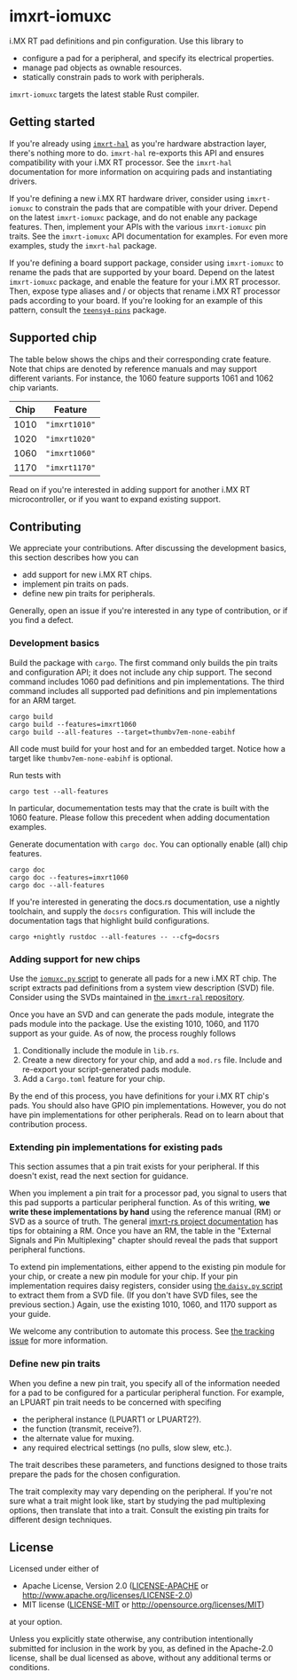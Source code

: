 # imxrt-iomuxc

i.MX RT pad definitions and pin configuration. Use this library to

- configure a pad for a peripheral, and specify its electrical properties.
- manage pad objects as ownable resources.
- statically constrain pads to work with peripherals.

`imxrt-iomuxc` targets the latest stable Rust compiler.

## Getting started

If you're already using [`imxrt-hal`](https://github.com/imxrt-rs/imxrt-hal) as
you're hardware abstraction layer, there's nothing more to do. `imxrt-hal`
re-exports this API and ensures compatibility with your i.MX RT processor. See
the `imxrt-hal` documentation for more information on acquiring pads and
instantiating drivers.

If you're defining a new i.MX RT hardware driver, consider using `imxrt-iomuxc`
to constrain the pads that are compatible with your driver. Depend on the latest
`imxrt-iomuxc` package, and do not enable any package features. Then, implement
your APIs with the various `imxrt-iomuxc` pin traits. See the `imxrt-iomuxc` API
documentation for examples. For even more examples, study the `imxrt-hal`
package.

If you're defining a board support package, consider using `imxrt-iomuxc` to
rename the pads that are supported by your board. Depend on the latest
`imxrt-iomuxc` package, and enable the feature for your i.MX RT processor. Then,
expose type aliases and / or objects that rename i.MX RT processor pads
according to your board. If you're looking for an example of this pattern,
consult the [`teensy4-pins`](https://docs.rs/teensy4-pins) package.

## Supported chip

The table below shows the chips and their corresponding crate feature. Note that
chips are denoted by reference manuals and may support different variants. For
instance, the 1060 feature supports 1061 and 1062 chip variants.

| Chip | Feature       |
|------|---------------|
| 1010 | `"imxrt1010"` |
| 1020 | `"imxrt1020"` |
| 1060 | `"imxrt1060"` |
| 1170 | `"imxrt1170"` |

Read on if you're interested in adding support for another i.MX RT
microcontroller, or if you want to expand existing support.

## Contributing

We appreciate your contributions. After discussing the development basics, this
section describes how you can

- add support for new i.MX RT chips.
- implement pin traits on pads.
- define new pin traits for peripherals.

Generally, open an issue if you're interested in any type of contribution, or if
you find a defect.

### Development basics

Build the package with `cargo`. The first command only builds the pin traits and
configuration API; it does not include any chip support. The second command
includes 1060 pad definitions and pin implementations. The third command
includes all supported pad definitions and pin implementations for an ARM
target.

    cargo build
    cargo build --features=imxrt1060
    cargo build --all-features --target=thumbv7em-none-eabihf

All code must build for your host and for an embedded target. Notice how a
target like `thumbv7em-none-eabihf` is optional.

Run tests with

    cargo test --all-features

In particular, documementation tests may that the crate is built with the 1060
feature. Please follow this precedent when adding documentation examples.

Generate documentation with `cargo doc`. You can optionally enable (all) chip
features.

    cargo doc
    cargo doc --features=imxrt1060
    cargo doc --all-features

If you're interested in generating the docs.rs documentation, use a nightly
toolchain, and supply the `docsrs` configuration. This will include the
documentation tags that highlight build configurations.

    cargo +nightly rustdoc --all-features -- --cfg=docsrs

### Adding support for new chips

Use the [`iomuxc.py` script](./iomuxc.py) to generate all pads for a new i.MX RT
chip. The script extracts pad definitions from a system view description (SVD)
file. Consider using the SVDs maintained in [the `imxrt-ral`
repository](https://github.com/imxrt-rs/imxrt-ral).

Once you have an SVD and can generate the pads module, integrate the pads module
into the package. Use the existing 1010, 1060, and 1170 support as your guide.
As of now, the process roughly follows

1.  Conditionally include the module in `lib.rs`.
2.  Create a new directory for your chip, and add a `mod.rs` file. Include and
    re-export your script-generated pads module.
3.  Add a `Cargo.toml` feature for your chip.

By the end of this process, you have definitions for your i.MX RT chip's pads.
You should also have GPIO pin implementations. However, you do not have pin
implementations for other peripherals. Read on to learn about that contribution
process.

### Extending pin implementations for existing pads

This section assumes that a pin trait exists for your peripheral. If this
doesn't exist, read the next section for guidance.

When you implement a pin trait for a processor pad, you signal to users that
this pad supports a particular peripheral function. As of this writing, **we
write these implementations by hand** using the reference manual (RM) or SVD as
a source of truth. The general [imxrt-rs project
documentation](https://imxrt-rs.github.io) has tips for obtaining a RM. Once you
have an RM, the table in the "External Signals and Pin Multiplexing" chapter
should reveal the pads that support peripheral functions.

To extend pin implementations, either append to the existing pin module for your
chip, or create a new pin module for your chip. If your pin implementation
requires daisy registers, consider using [the `daisy.py` script](./daisy.py) to
extract them from a SVD file. (If you don't have SVD files, see the previous
section.) Again, use the existing 1010, 1060, and 1170 support as your guide.

We welcome any contribution to automate this process. See [the tracking
issue](https://github.com/imxrt-rs/imxrt-iomuxc/issues/14) for more information.

### Define new pin traits

When you define a new pin trait, you specify all of the information needed for a
pad to be configured for a particular peripheral function. For example, an
LPUART pin trait needs to be concerned with specifing

- the peripheral instance (LPUART1 or LPUART2?).
- the function (transmit, receive?).
- the alternate value for muxing.
- any required electrical settings (no pulls, slow slew, etc.).

The trait describes these parameters, and functions designed to those traits
prepare the pads for the chosen configuration.

The trait complexity may vary depending on the peripheral. If you're not sure
what a trait might look like, start by studying the pad multiplexing options,
then translate that into a trait. Consult the existing pin traits for different
design techniques.

## License

Licensed under either of

- Apache License, Version 2.0 ([LICENSE-APACHE](LICENSE-APACHE) or
  <http://www.apache.org/licenses/LICENSE-2.0>)
- MIT license ([LICENSE-MIT](LICENSE-MIT) or
  <http://opensource.org/licenses/MIT>)

at your option.

Unless you explicitly state otherwise, any contribution intentionally submitted
for inclusion in the work by you, as defined in the Apache-2.0 license, shall be
dual licensed as above, without any additional terms or conditions.
